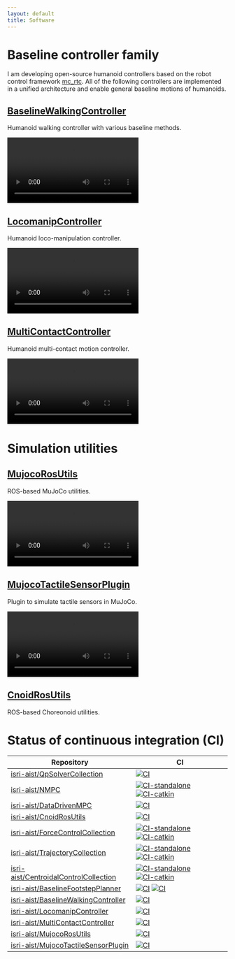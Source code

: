 ```yaml
---
layout: default
title: Software
---
```


# Baseline controller family

I am developing open-source humanoid controllers based on the robot control framework [mc_rtc](https://jrl-umi3218.github.io/mc_rtc/).
All of the following controllers are implemented in a unified architecture and enable general baseline motions of humanoids.

## [BaselineWalkingController](https://github.com/isri-aist/BaselineWalkingController)

Humanoid walking controller with various baseline methods.

<video src="https://user-images.githubusercontent.com/6636600/201510077-5be6ab58-9671-413a-93c4-9b84caf9735e.mp4" controls="controls" style="max-width: 640px;">
</video>
<br/>

## [LocomanipController](https://github.com/isri-aist/LocomanipController)

Humanoid loco-manipulation controller.

<video src="https://user-images.githubusercontent.com/6636600/213716066-9f17af4c-4c75-44f7-be30-eb9ba92f4103.mp4" controls="controls" style="max-width: 640px;">
</video>
<br/>

## [MultiContactController](https://github.com/isri-aist/MultiContactController)

Humanoid multi-contact motion controller.

<video src="https://user-images.githubusercontent.com/6636600/220029546-ef3d5e66-c06d-417e-aac3-27832299f216.mp4" controls="controls" style="max-width: 640px;">
</video>
<br/>

# Simulation utilities

## [MujocoRosUtils](https://github.com/isri-aist/MujocoRosUtils)

ROS-based MuJoCo utilities.

<video src="https://github.com/isri-aist/MujocoRosUtils/assets/6636600/6cc3bc6c-113d-4a1d-97f5-d75b1000fc8a" controls="controls" style="max-width: 640px;">
</video>
<br/>

## [MujocoTactileSensorPlugin](https://github.com/isri-aist/MujocoTactileSensorPlugin)

Plugin to simulate tactile sensors in MuJoCo.

<video src="https://github.com/isri-aist/MujocoTactileSensorPlugin/assets/6636600/840652c9-fd7f-472b-9402-442b5498d862" controls="controls" style="max-width: 640px;">
</video>
<br/>

## [CnoidRosUtils](https://github.com/isri-aist/CnoidRosUtils)

ROS-based Choreonoid utilities.

# Status of continuous integration (CI)

| Repository | CI |
| --- | --- |
| [isri-aist/QpSolverCollection](https://github.com/isri-aist/QpSolverCollection) | [![CI](https://github.com/isri-aist/QpSolverCollection/actions/workflows/ci.yaml/badge.svg)](https://github.com/isri-aist/QpSolverCollection/actions/workflows/ci.yaml) |
| [isri-aist/NMPC](https://github.com/isri-aist/NMPC) | [![CI-standalone](https://github.com/isri-aist/NMPC/actions/workflows/ci-standalone.yaml/badge.svg)](https://github.com/isri-aist/NMPC/actions/workflows/ci-standalone.yaml) [![CI-catkin](https://github.com/isri-aist/NMPC/actions/workflows/ci-catkin.yaml/badge.svg)](https://github.com/isri-aist/NMPC/actions/workflows/ci-catkin.yaml) |
| [isri-aist/DataDrivenMPC](https://github.com/isri-aist/DataDrivenMPC) | [![CI](https://github.com/isri-aist/DataDrivenMPC/actions/workflows/ci.yaml/badge.svg)](https://github.com/isri-aist/DataDrivenMPC/actions/workflows/ci.yaml) |
| [isri-aist/CnoidRosUtils](https://github.com/isri-aist/CnoidRosUtils) | [![CI](https://github.com/isri-aist/CnoidRosUtils/actions/workflows/ci.yaml/badge.svg)](https://github.com/isri-aist/CnoidRosUtils/actions/workflows/ci.yaml) |
| [isri-aist/ForceControlCollection](https://github.com/isri-aist/ForceControlCollection) | [![CI-standalone](https://github.com/isri-aist/ForceControlCollection/actions/workflows/ci-standalone.yaml/badge.svg)](https://github.com/isri-aist/ForceControlCollection/actions/workflows/ci-standalone.yaml) [![CI-catkin](https://github.com/isri-aist/ForceControlCollection/actions/workflows/ci-catkin.yaml/badge.svg)](https://github.com/isri-aist/ForceControlCollection/actions/workflows/ci-catkin.yaml) |
| [isri-aist/TrajectoryCollection](https://github.com/isri-aist/TrajectoryCollection) | [![CI-standalone](https://github.com/isri-aist/TrajectoryCollection/actions/workflows/ci-standalone.yaml/badge.svg)](https://github.com/isri-aist/TrajectoryCollection/actions/workflows/ci-standalone.yaml) [![CI-catkin](https://github.com/isri-aist/TrajectoryCollection/actions/workflows/ci-catkin.yaml/badge.svg)](https://github.com/isri-aist/TrajectoryCollection/actions/workflows/ci-catkin.yaml) |
| [isri-aist/CentroidalControlCollection](https://github.com/isri-aist/CentroidalControlCollection) | [![CI-standalone](https://github.com/isri-aist/CentroidalControlCollection/actions/workflows/ci-standalone.yaml/badge.svg)](https://github.com/isri-aist/CentroidalControlCollection/actions/workflows/ci-standalone.yaml) [![CI-catkin](https://github.com/isri-aist/CentroidalControlCollection/actions/workflows/ci-catkin.yaml/badge.svg)](https://github.com/isri-aist/CentroidalControlCollection/actions/workflows/ci-catkin.yaml) |
| [isri-aist/BaselineFootstepPlanner](https://github.com/isri-aist/BaselineFootstepPlanner) | [![CI](https://github.com/isri-aist/BaselineFootstepPlanner/actions/workflows/ci-standalone.yaml/badge.svg)](https://github.com/isri-aist/BaselineFootstepPlanner/actions/workflows/ci-standalone.yaml) [![CI](https://github.com/isri-aist/BaselineFootstepPlanner/actions/workflows/ci-catkin.yaml/badge.svg)](https://github.com/isri-aist/BaselineFootstepPlanner/actions/workflows/ci-catkin.yaml) |
| [isri-aist/BaselineWalkingController](https://github.com/isri-aist/BaselineWalkingController) | [![CI](https://github.com/isri-aist/BaselineWalkingController/actions/workflows/ci.yaml/badge.svg)](https://github.com/isri-aist/BaselineWalkingController/actions/workflows/ci.yaml) |
| [isri-aist/LocomanipController](https://github.com/isri-aist/LocomanipController) | [![CI](https://github.com/isri-aist/LocomanipController/actions/workflows/ci.yaml/badge.svg)](https://github.com/isri-aist/LocomanipController/actions/workflows/ci.yaml) |
| [isri-aist/MultiContactController](https://github.com/isri-aist/MultiContactController) | [![CI](https://github.com/isri-aist/MultiContactController/actions/workflows/ci.yaml/badge.svg)](https://github.com/isri-aist/MultiContactController/actions/workflows/ci.yaml) |
| [isri-aist/MujocoRosUtils](https://github.com/isri-aist/MujocoRosUtils) | [![CI](https://github.com/isri-aist/MujocoRosUtils/actions/workflows/ci.yaml/badge.svg)](https://github.com/isri-aist/MujocoRosUtils/actions/workflows/ci.yaml) |
| [isri-aist/MujocoTactileSensorPlugin](https://github.com/isri-aist/MujocoTactileSensorPlugin) | [![CI](https://github.com/isri-aist/MujocoTactileSensorPlugin/actions/workflows/ci.yaml/badge.svg)](https://github.com/isri-aist/MujocoTactileSensorPlugin/actions/workflows/ci.yaml) |
